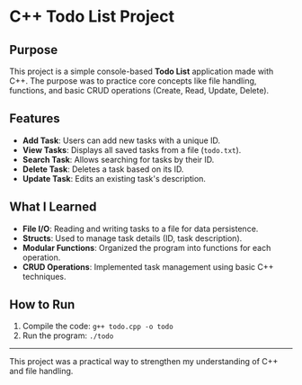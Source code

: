 # C++ Todo List Project

## Purpose

This project is a simple console-based **Todo List** application made with C++. The purpose was to practice core concepts like file handling, functions, and basic CRUD operations (Create, Read, Update, Delete).

## Features

- **Add Task**: Users can add new tasks with a unique ID.
- **View Tasks**: Displays all saved tasks from a file (`todo.txt`).
- **Search Task**: Allows searching for tasks by their ID.
- **Delete Task**: Deletes a task based on its ID.
- **Update Task**: Edits an existing task's description.

## What I Learned

- **File I/O**: Reading and writing tasks to a file for data persistence.
- **Structs**: Used to manage task details (ID, task description).
- **Modular Functions**: Organized the program into functions for each operation.
- **CRUD Operations**: Implemented task management using basic C++ techniques.

## How to Run

1. Compile the code: `g++ todo.cpp -o todo`
2. Run the program: `./todo`

---

This project was a practical way to strengthen my understanding of C++ and file handling.
